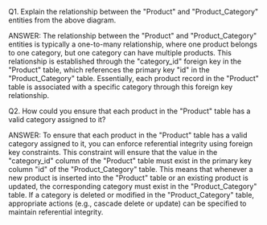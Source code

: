 Q1. Explain the relationship between the "Product" and "Product_Category" entities from the above diagram.

ANSWER: The relationship between the "Product" and "Product_Category" entities is typically a one-to-many relationship, where one product belongs to one category, but one category can have multiple products. This relationship is established through the "category_id" foreign key in the "Product" table, which references the primary key "id" in the "Product_Category" table. Essentially, each product record in the "Product" table is associated with a specific category through this foreign key relationship.







Q2. How could you ensure that each product in the "Product" table has a valid category assigned to it?

ANSWER: To ensure that each product in the "Product" table has a valid category assigned to it, you can enforce referential integrity using foreign key constraints. This constraint will ensure that the value in the "category_id" column of the "Product" table must exist in the primary key column "id" of the "Product_Category" table. This means that whenever a new product is inserted into the "Product" table or an existing product is updated, the corresponding category must exist in the "Product_Category" table. If a category is deleted or modified in the "Product_Category" table, appropriate actions (e.g., cascade delete or update) can be specified to maintain referential integrity.
